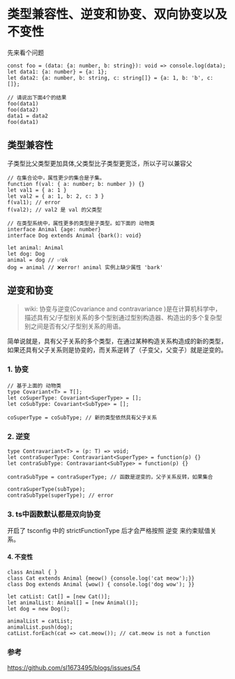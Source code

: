 # 类型兼容性、逆变和协变、双向协变以及不变性
先来看个问题
```
const foo = (data: {a: number, b: string}): void => console.log(data);
let data1: {a: number} = {a: 1};
let data2: {a: number, b: string, c: string[]} = {a: 1, b: 'b', c: []};

// 请说出下面4个的结果
foo(data1)
foo(data2)
data1 = data2
foo(data1)
```

##  类型兼容性
子类型比父类型更加具体,父类型比子类型更宽泛，所以子可以兼容父
```
// 在集合论中，属性更少的集合是子集。
function f(val: { a: number; b: number }) {}
let val1 = { a: 1 }
let val2 = { a: 1, b: 2, c: 3 }
f(val1); // error
f(val2); // val2 是 val 的父类型

// 在类型系统中，属性更多的类型是子类型。如下面的 动物类
interface Animal {age: number}
interface Dog extends Animal {bark(): void}

let animal: Animal
let dog: Dog
animal = dog // ✅ok
dog = animal // ❌error! animal 实例上缺少属性 'bark'
```

##  逆变和协变
> wiki: 协变与逆变(Covariance and contravariance )是在计算机科学中，描述具有父/子型别关系的多个型别通过型别构造器、构造出的多个复杂型别之间是否有父/子型别关系的用语。

简单说就是，具有父子关系的多个类型，在通过某种构造关系构造成的新的类型，如果还具有父子关系则是协变的，而关系逆转了（子变父，父变子）就是逆变的。

### 1. 协变
```
// 基于上面的 动物类
type Covariant<T> = T[];
let coSuperType: Covariant<SuperType> = [];
let coSubType: Covariant<SubType> = [];

coSuperType = coSubType; // 新的类型依然具有父子关系
```
### 2. 逆变
```
type Contravariant<T> = (p: T) => void;
let contraSuperType: Contravariant<SuperType> = function(p) {}
let contraSubType: Contravariant<SubType> = function(p) {}

contraSubType = contraSuperType; // 函数是逆变的，父子关系反转，如果集合

contraSuperType(subType);
contraSubType(superType); // error
```
### 3. ts中函数默认都是双向协变
开启了 tsconfig 中的 strictFunctionType 后才会严格按照 逆变 来约束赋值关系。

#### 4. 不变性
```
class Animal { }
class Cat extends Animal {meow() {console.log('cat meow');}}
class Dog extends Animal {wow() { console.log('dog wow'); }}

let catList: Cat[] = [new Cat()];
let animalList: Animal[] = [new Animal()];
let dog = new Dog();

animalList = catList;
animalList.push(dog);
catList.forEach(cat => cat.meow()); // cat.meow is not a function
```

### 参考
https://github.com/sl1673495/blogs/issues/54